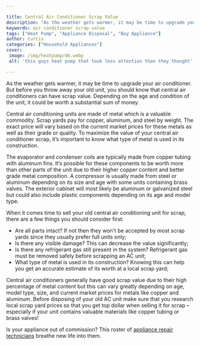 ```yaml
---

title: Central Air Conditioner Scrap Value
description: "As the weather gets warmer, it may be time to upgrade your air conditioner. But before you throw away your old unit, you should kn...get more info"
keywords: air conditioner scrap value
tags: ["Heat Pump", "Appliance Disposal", "Buy Appliance"]
author: Curtis
categories: ["Household Appliances"]
cover: 
 image: /img/heatpump/46.webp
 alt: 'this guys heat pump that took less attention than they thought'

---
```


As the weather gets warmer, it may be time to upgrade your air conditioner. But before you throw away your old unit, you should know that central air conditioners can have scrap value. Depending on the age and condition of the unit, it could be worth a substantial sum of money. 

Central air conditioning units are made of metal which is a valuable commodity. Scrap yards pay for copper, aluminum, and steel by weight. The exact price will vary based on the current market prices for these metals as well as their grade or quality. To maximize the value of your central air conditioner scrap, it’s important to know what type of metal is used in its construction. 

The evaporator and condenser coils are typically made from copper tubing with aluminum fins. It’s possible for these components to be worth more than other parts of the unit due to their higher copper content and better grade metal composition. A compressor is usually made from steel or aluminum depending on its size and age with some units containing brass valves. The exterior cabinet will most likely be aluminum or galvanized steel but could also include plastic components depending on its age and model type. 

When it comes time to sell your old central air conditioning unit for scrap, there are a few things you should consider first: 
- Are all parts intact? If not then they won't be accepted by most scrap yards since they usually prefer full units only; 
- Is there any visible damage? This can decrease the value significantly; 
- Is there any refrigerant gas still present in the system? Refrigerant gas must be removed safely before scrapping an AC unit; 
- What type of metal is used in its construction? Knowing this can help you get an accurate estimate of its worth at a local scrap yard; 

Central air conditioners generally have good scrap value due to their high percentage of metal content but this can vary greatly depending on age, model type, size, and current market prices for metals like copper and aluminum. Before disposing of your old AC unit make sure that you research local scrap yard prices so that you get top dollar when selling it for scrap – especially if your unit contains valuable materials like copper tubing or brass valves!

Is your appliance out of commission? This roster of <a href="/pages/appliance-repair-technicians/">appliance repair technicians</a> breathe new life into them.